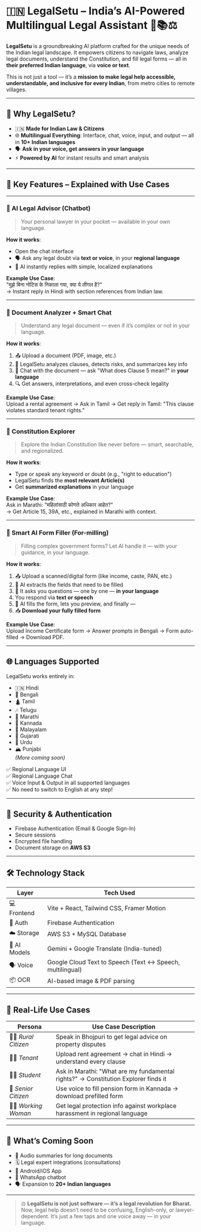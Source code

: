 # 🇮🇳 LegalSetu – India’s AI-Powered Multilingual Legal Assistant 🤖📚⚖️

**LegalSetu** is a groundbreaking AI platform crafted for the unique needs of the Indian legal landscape. It empowers citizens to navigate laws, analyze legal documents, understand the Constitution, and fill legal forms — all in **their preferred Indian language**, via **voice or text**.

This is not just a tool — it’s a **mission to make legal help accessible, understandable, and inclusive for every Indian**, from metro cities to remote villages.

---

## 🌟 Why LegalSetu?

- 🇮🇳 **Made for Indian Law & Citizens**
- 🌐 **Multilingual Everything**: Interface, chat, voice, input, and output — all in **10+ Indian languages**
- 🗣️ **Ask in your voice, get answers in your language**
- ⚡ **Powered by AI** for instant results and smart analysis

---

## 🚀 Key Features – Explained with Use Cases

---

### 🧠 AI Legal Advisor (Chatbot)

> Your personal lawyer in your pocket — available in your own language.

**How it works**:
- Open the chat interface
- 🗣️ Ask any legal doubt via **text or voice**, in your **regional language**
- 🤖 AI instantly replies with simple, localized explanations

**Example Use Case**:  
"मुझे बिना नोटिस के निकाला गया, क्या ये लीगल है?"  
→ Instant reply in Hindi with section references from Indian law.

---

### 📄 Document Analyzer + Smart Chat

> Understand any legal document — even if it’s complex or not in your language.

**How it works**:
1. 📤 Upload a document (PDF, image, etc.)
2. 🧠 LegalSetu analyzes clauses, detects risks, and summarizes key info
3. 💬 Chat with the document — ask "What does Clause 5 mean?" in **your language**
4. 🔍 Get answers, interpretations, and even cross-check legality

**Example Use Case**:  
Upload a rental agreement → Ask in Tamil → Get reply in Tamil: "This clause violates standard tenant rights."

---

### 📜 Constitution Explorer

> Explore the Indian Constitution like never before — smart, searchable, and regionalized.

**How it works**:
- Type or speak any keyword or doubt (e.g., "right to education")  
- LegalSetu finds the **most relevant Article(s)**  
- Get **summarized explanations** in your language

**Example Use Case**:  
Ask in Marathi: "महिलांसाठी कोणते अधिकार आहेत?"  
→ Get Article 15, 39A, etc., explained in Marathi with context.

---

### 📝 Smart AI Form Filler (For-milling)

> Filling complex government forms? Let AI handle it — with your guidance, in your language.

**How it works**:
1. 📤 Upload a scanned/digital form (like income, caste, PAN, etc.)
2. 🧠 AI extracts the fields that need to be filled
3. 💬 It asks you questions — one by one — **in your language**
4. You respond via **text or speech**
5. 📝 AI fills the form, lets you preview, and finally —  
6. 📥 **Download your fully filled form**

**Example Use Case**:  
Upload Income Certificate form → Answer prompts in Bengali → Form auto-filled → Download PDF.

---

## 🌐 Languages Supported

LegalSetu works entirely in:

- 🇮🇳 Hindi  
- 📿 Bengali  
- 🛕 Tamil  
- 🎶 Telugu  
- 🎨 Marathi  
- 🥁 Kannada  
- 🌺 Malayalam  
- 🥻 Gujarati  
- 🕌 Urdu  
- 🏔️ Punjabi  
_(More coming soon)_

✅ Regional Language UI  
✅ Regional Language Chat  
✅ Voice Input & Output in all supported languages  
✅ No need to switch to English at any step!

---

## 🔐 Security & Authentication

- Firebase Authentication (Email & Google Sign-In)  
- Secure sessions  
- Encrypted file handling  
- Document storage on **AWS S3**

---

## 🛠️ Technology Stack

| Layer        | Tech Used |
|--------------|-----------|
| 💻 Frontend  | Vite + React, Tailwind CSS, Framer Motion |
| 🔐 Auth      | Firebase Authentication |
| ☁️ Storage   | AWS S3 + MySQL Database |
| 🧠 AI Models | Gemini + Google Translate (India-tuned) |
| 🗣️ Voice     | Google Cloud Text to Speech  (Text ↔ Speech, multilingual) |
| 📦 OCR       | AI-based image & PDF parsing |

---

## 💼 Real-Life Use Cases

| Persona          | Use Case Description |
|------------------|----------------------|
| 👨‍🌾 *Rural Citizen* | Speak in Bhojpuri to get legal advice on property disputes |
| 👩‍💼 *Tenant*        | Upload rent agreement → chat in Hindi → understand every clause |
| 👩‍🎓 *Student*       | Ask in Marathi: "What are my fundamental rights?" → Constitution Explorer finds it |
| 🧓 *Senior Citizen* | Use voice to fill pension form in Kannada → download prefilled form |
| 👩‍🦰 *Working Woman* | Get legal protection info against workplace harassment in regional language |

---

## 🔮 What’s Coming Soon

- 🧾 Audio summaries for long documents  
- 🗓️ Legal expert integrations (consultations)  
- 📱 Android/iOS App  
- 📢 WhatsApp chatbot  
- 🗣️ Expansion to **20+ Indian languages**

---

> ⚖️ **LegalSetu is not just software — it’s a legal revolution for Bharat.** Now, legal help doesn’t need to be confusing, English-only, or lawyer-dependent. It’s just a few taps and one voice away — in your language.
